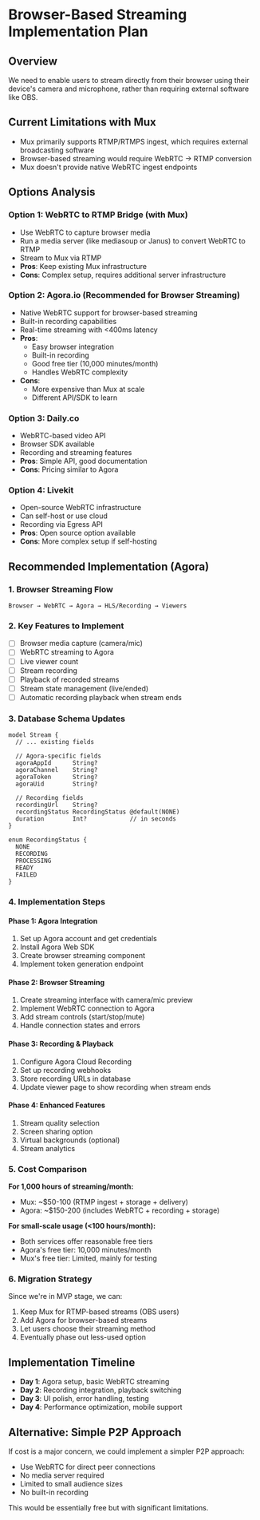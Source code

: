 # Browser-Based Streaming Implementation Plan

## Overview
We need to enable users to stream directly from their browser using their device's camera and microphone, rather than requiring external software like OBS.

## Current Limitations with Mux
- Mux primarily supports RTMP/RTMPS ingest, which requires external broadcasting software
- Browser-based streaming would require WebRTC → RTMP conversion
- Mux doesn't provide native WebRTC ingest endpoints

## Options Analysis

### Option 1: WebRTC to RTMP Bridge (with Mux)
- Use WebRTC to capture browser media
- Run a media server (like mediasoup or Janus) to convert WebRTC to RTMP
- Stream to Mux via RTMP
- **Pros**: Keep existing Mux infrastructure
- **Cons**: Complex setup, requires additional server infrastructure

### Option 2: Agora.io (Recommended for Browser Streaming)
- Native WebRTC support for browser-based streaming
- Built-in recording capabilities
- Real-time streaming with <400ms latency
- **Pros**: 
  - Easy browser integration
  - Built-in recording
  - Good free tier (10,000 minutes/month)
  - Handles WebRTC complexity
- **Cons**: 
  - More expensive than Mux at scale
  - Different API/SDK to learn

### Option 3: Daily.co
- WebRTC-based video API
- Browser SDK available
- Recording and streaming features
- **Pros**: Simple API, good documentation
- **Cons**: Pricing similar to Agora

### Option 4: Livekit
- Open-source WebRTC infrastructure
- Can self-host or use cloud
- Recording via Egress API
- **Pros**: Open source option available
- **Cons**: More complex setup if self-hosting

## Recommended Implementation (Agora)

### 1. Browser Streaming Flow
```
Browser → WebRTC → Agora → HLS/Recording → Viewers
```

### 2. Key Features to Implement
- [ ] Browser media capture (camera/mic)
- [ ] WebRTC streaming to Agora
- [ ] Live viewer count
- [ ] Stream recording
- [ ] Playback of recorded streams
- [ ] Stream state management (live/ended)
- [ ] Automatic recording playback when stream ends

### 3. Database Schema Updates
```prisma
model Stream {
  // ... existing fields
  
  // Agora-specific fields
  agoraAppId      String?
  agoraChannel    String?
  agoraToken      String?
  agoraUid        String?
  
  // Recording fields
  recordingUrl    String?
  recordingStatus RecordingStatus @default(NONE)
  duration        Int?            // in seconds
}

enum RecordingStatus {
  NONE
  RECORDING
  PROCESSING
  READY
  FAILED
}
```

### 4. Implementation Steps

#### Phase 1: Agora Integration
1. Set up Agora account and get credentials
2. Install Agora Web SDK
3. Create browser streaming component
4. Implement token generation endpoint

#### Phase 2: Browser Streaming
1. Create streaming interface with camera/mic preview
2. Implement WebRTC connection to Agora
3. Add stream controls (start/stop/mute)
4. Handle connection states and errors

#### Phase 3: Recording & Playback
1. Configure Agora Cloud Recording
2. Set up recording webhooks
3. Store recording URLs in database
4. Update viewer page to show recording when stream ends

#### Phase 4: Enhanced Features
1. Stream quality selection
2. Screen sharing option
3. Virtual backgrounds (optional)
4. Stream analytics

### 5. Cost Comparison

**For 1,000 hours of streaming/month:**
- Mux: ~$50-100 (RTMP ingest + storage + delivery)
- Agora: ~$150-200 (includes WebRTC + recording + storage)

**For small-scale usage (<100 hours/month):**
- Both services offer reasonable free tiers
- Agora's free tier: 10,000 minutes/month
- Mux's free tier: Limited, mainly for testing

### 6. Migration Strategy

Since we're in MVP stage, we can:
1. Keep Mux for RTMP-based streams (OBS users)
2. Add Agora for browser-based streams
3. Let users choose their streaming method
4. Eventually phase out less-used option

## Implementation Timeline

- **Day 1**: Agora setup, basic WebRTC streaming
- **Day 2**: Recording integration, playback switching
- **Day 3**: UI polish, error handling, testing
- **Day 4**: Performance optimization, mobile support

## Alternative: Simple P2P Approach

If cost is a major concern, we could implement a simpler P2P approach:
- Use WebRTC for direct peer connections
- No media server required
- Limited to small audience sizes
- No built-in recording

This would be essentially free but with significant limitations.